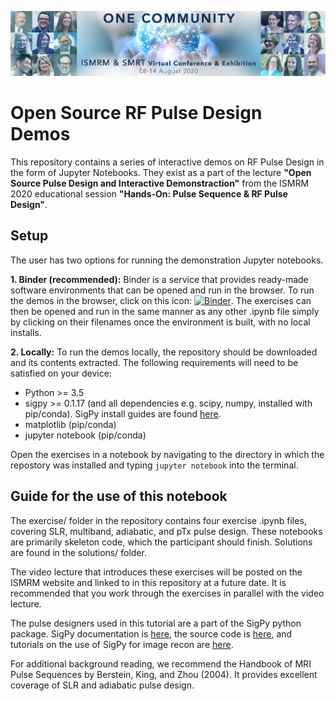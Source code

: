 
![banner](figures/VConference-Slider.jpg)

# Open Source RF Pulse Design Demos

This repository contains a series of interactive demos on RF Pulse Design in the form of Jupyter Notebooks. They exist as a part of the lecture **"Open Source Pulse Design and Interactive Demonstraction"** from the ISMRM 2020 educational session **"Hands-On: Pulse Sequence & RF Pulse Design"**.

## Setup

The user has two options for running the demonstration Jupyter notebooks.

**1. Binder (recommended):** Binder is a service that provides ready-made software environments that can be opened and run in the browser. To run the demos in the browser, click on this icon: [![Binder](https://mybinder.org/badge_logo.svg)](https://mybinder.org/v2/gh/jonbmartin/open-source-pulse-design/master). The exercises can then be opened and run in the same manner as any other .ipynb file simply by clicking on their filenames once the environment is built, with no local installs.

**2. Locally:** To run the demos locally, the repository should be downloaded and its contents extracted. The following requirements will need to be satisfied on your device:
  - Python >= 3.5
  - sigpy >= 0.1.17 (and all dependencies e.g. scipy, numpy, installed with pip/conda). SigPy install guides are found [here](https://sigpy.readthedocs.io/en/latest/).
  - matplotlib (pip/conda)
  - jupyter notebook (pip/conda)
  
  Open the exercises in a notebook by navigating to the directory in which the repostory was installed and typing ``` jupyter notebook ``` into the terminal.
  
## Guide for the use of this notebook

The exercise/ folder in the repository contains four exercise .ipynb files, covering SLR, multiband, adiabatic, and pTx pulse design. These notebooks are primarily skeleton code, which the participant should finish. Solutions are found in the solutions/ folder. 

The video lecture that introduces these exercises will be posted on the ISMRM website and linked to in this repository at a future date. It is recommended that you work through the exercises in parallel with the video lecture. 

The pulse designers used in this tutorial are a part of the SigPy python package. SigPy documentation is [here](https://sigpy.readthedocs.io/en/latest), the source code is [here](https://github.com/mikgroup/sigpy), and tutorials on the use of SigPy for image recon are [here](https://github.com/mikgroup/sigpy-mri-tutorial).

For additional background reading, we recommend the Handbook of MRI Pulse Sequences by Berstein, King, and Zhou (2004). It provides excellent coverage of SLR and adiabatic pulse design. 
